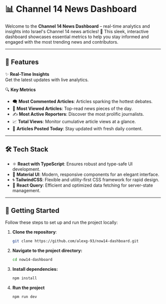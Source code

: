 # 📊 Channel 14 News Dashboard

Welcome to the **Channel 14 News Dashboard** – real-time analytics and insights into Israel's Channel 14 news articles! 🚀
This sleek, interactive dashboard showcases essential metrics to help you stay informed and engaged with the most trending news and contributors.

---

## 🌟 Features

✨ **Real-Time Insights**  
Get the latest updates with live analytics.

🔍 **Key Metrics**  
- 🗨️ **Most Commented Articles**: Articles sparking the hottest debates.  
- 👀 **Most Viewed Articles**: Top-read news pieces of the day.  
- ✍️ **Most Active Reporters**: Discover the most prolific journalists.  
- 📈 **Total Views**: Monitor cumulative article views at a glance.  
- 📰 **Articles Posted Today**: Stay updated with fresh daily content.  

---

## 🛠️ Tech Stack

- ⚛️ **React with TypeScript**: Ensures robust and type-safe UI development.  
- 🎨 **Material UI**: Modern, responsive components for an elegant interface.  
- 🌀 **TailwindCSS**: Flexible and utility-first CSS framework for rapid design.  
- 📡 **React Query**: Efficient and optimized data fetching for server-state management.

---

## 🚀 Getting Started

Follow these steps to set up and run the project locally:

1. **Clone the repository**:  
   ```bash
   git clone https://github.com/alexg-93/now14-dashboard.git
2. **Navigate to the project directory:**
   ```bash
   cd now14-dashboard
3. **Install dependencies:**
   ```bash
   npm install
4. **Run the project**
    ```bash
    npm run dev




